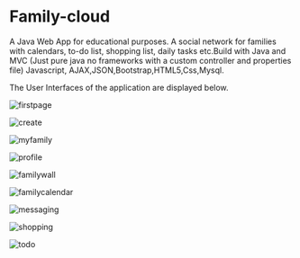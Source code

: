 # Family-cloud
A Java Web App for educational purposes. A social network for families with calendars, to-do list, shopping list, daily tasks etc.Build with Java and MVC (Just pure java no frameworks with a custom controller and properties file) Javascript, AJAX,JSON,Bootstrap,HTML5,Css,Mysql.

The User Interfaces of the application are displayed below.

![firstpage](https://user-images.githubusercontent.com/30151515/45630374-3ff01600-baa1-11e8-976b-87ffda0cd702.jpg)

![create](https://user-images.githubusercontent.com/30151515/45630382-44b4ca00-baa1-11e8-893c-9aa5df9f4d99.jpg)

![myfamily](https://user-images.githubusercontent.com/30151515/45630385-467e8d80-baa1-11e8-8e5e-73133d7be121.jpg)

![profile](https://user-images.githubusercontent.com/30151515/45630391-48485100-baa1-11e8-8960-ebf36d06d5cb.jpg)

![familywall](https://user-images.githubusercontent.com/30151515/45630395-4a121480-baa1-11e8-81a1-46a1709ce801.jpg)

![familycalendar](https://user-images.githubusercontent.com/30151515/45630398-4b434180-baa1-11e8-96a2-aed0833b979f.jpg)

![messaging](https://user-images.githubusercontent.com/30151515/45630405-4d0d0500-baa1-11e8-8fa0-e98c9d6b228a.jpg)

![shopping](https://user-images.githubusercontent.com/30151515/45630409-4e3e3200-baa1-11e8-8131-dbd9a2aa255e.png)

![todo](https://user-images.githubusercontent.com/30151515/45630415-50a08c00-baa1-11e8-9488-e8c3a218cf51.jpg)
